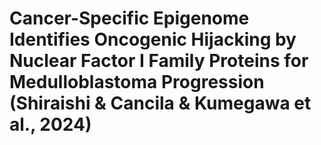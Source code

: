 # Cancer-Specific Epigenome Identifies Oncogenic Hijacking by Nuclear Factor I Family Proteins for Medulloblastoma Progression (Shiraishi & Cancila & Kumegawa et al., 2024)
